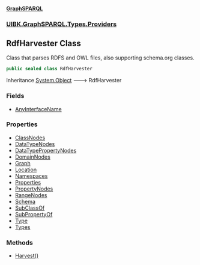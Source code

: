 #### [GraphSPARQL](./index.md 'index')
### [UIBK.GraphSPARQL.Types.Providers](./UIBK-GraphSPARQL-Types-Providers.md 'UIBK.GraphSPARQL.Types.Providers')
## RdfHarvester Class
Class that parses RDFS and OWL files, also supporting schema.org classes.  
```csharp
public sealed class RdfHarvester
```
Inheritance [System.Object](https://docs.microsoft.com/en-us/dotnet/api/System.Object 'System.Object') &#129106; RdfHarvester  
### Fields
- [AnyInterfaceName](./UIBK-GraphSPARQL-Types-Providers-RdfHarvester-AnyInterfaceName.md 'UIBK.GraphSPARQL.Types.Providers.RdfHarvester.AnyInterfaceName')
### Properties
- [ClassNodes](./UIBK-GraphSPARQL-Types-Providers-RdfHarvester-ClassNodes.md 'UIBK.GraphSPARQL.Types.Providers.RdfHarvester.ClassNodes')
- [DataTypeNodes](./UIBK-GraphSPARQL-Types-Providers-RdfHarvester-DataTypeNodes.md 'UIBK.GraphSPARQL.Types.Providers.RdfHarvester.DataTypeNodes')
- [DataTypePropertyNodes](./UIBK-GraphSPARQL-Types-Providers-RdfHarvester-DataTypePropertyNodes.md 'UIBK.GraphSPARQL.Types.Providers.RdfHarvester.DataTypePropertyNodes')
- [DomainNodes](./UIBK-GraphSPARQL-Types-Providers-RdfHarvester-DomainNodes.md 'UIBK.GraphSPARQL.Types.Providers.RdfHarvester.DomainNodes')
- [Graph](./UIBK-GraphSPARQL-Types-Providers-RdfHarvester-Graph.md 'UIBK.GraphSPARQL.Types.Providers.RdfHarvester.Graph')
- [Location](./UIBK-GraphSPARQL-Types-Providers-RdfHarvester-Location.md 'UIBK.GraphSPARQL.Types.Providers.RdfHarvester.Location')
- [Namespaces](./UIBK-GraphSPARQL-Types-Providers-RdfHarvester-Namespaces.md 'UIBK.GraphSPARQL.Types.Providers.RdfHarvester.Namespaces')
- [Properties](./UIBK-GraphSPARQL-Types-Providers-RdfHarvester-Properties.md 'UIBK.GraphSPARQL.Types.Providers.RdfHarvester.Properties')
- [PropertyNodes](./UIBK-GraphSPARQL-Types-Providers-RdfHarvester-PropertyNodes.md 'UIBK.GraphSPARQL.Types.Providers.RdfHarvester.PropertyNodes')
- [RangeNodes](./UIBK-GraphSPARQL-Types-Providers-RdfHarvester-RangeNodes.md 'UIBK.GraphSPARQL.Types.Providers.RdfHarvester.RangeNodes')
- [Schema](./UIBK-GraphSPARQL-Types-Providers-RdfHarvester-Schema.md 'UIBK.GraphSPARQL.Types.Providers.RdfHarvester.Schema')
- [SubClassOf](./UIBK-GraphSPARQL-Types-Providers-RdfHarvester-SubClassOf.md 'UIBK.GraphSPARQL.Types.Providers.RdfHarvester.SubClassOf')
- [SubPropertyOf](./UIBK-GraphSPARQL-Types-Providers-RdfHarvester-SubPropertyOf.md 'UIBK.GraphSPARQL.Types.Providers.RdfHarvester.SubPropertyOf')
- [Type](./UIBK-GraphSPARQL-Types-Providers-RdfHarvester-Type.md 'UIBK.GraphSPARQL.Types.Providers.RdfHarvester.Type')
- [Types](./UIBK-GraphSPARQL-Types-Providers-RdfHarvester-Types.md 'UIBK.GraphSPARQL.Types.Providers.RdfHarvester.Types')
### Methods
- [Harvest()](./UIBK-GraphSPARQL-Types-Providers-RdfHarvester-Harvest().md 'UIBK.GraphSPARQL.Types.Providers.RdfHarvester.Harvest()')
